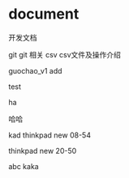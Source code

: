 # document
开发文档

git git 相关
csv csv文件及操作介绍

guochao_v1 add

test

ha

哈哈





kad
thinkpad new 08-54

thinkpad new 20-50

abc
kaka
